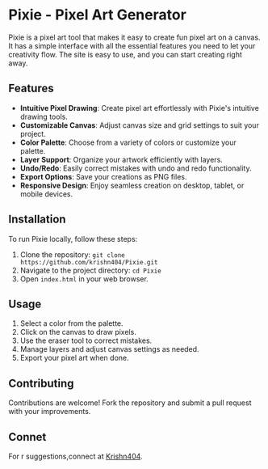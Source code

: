 # Pixie - Pixel Art Generator


Pixie is a pixel art tool that makes it easy to create fun pixel art on a canvas. It has a simple interface with all the essential features you need to let your creativity flow. The site is easy to use, and you can start creating right away.
## Features

- **Intuitive Pixel Drawing**: Create pixel art effortlessly with Pixie's intuitive drawing tools.
- **Customizable Canvas**: Adjust canvas size and grid settings to suit your project.
- **Color Palette**: Choose from a variety of colors or customize your palette.
- **Layer Support**: Organize your artwork efficiently with layers.
- **Undo/Redo**: Easily correct mistakes with undo and redo functionality.
- **Export Options**: Save your creations as PNG  files.
- **Responsive Design**: Enjoy seamless creation on desktop, tablet, or mobile devices.


## Installation

To run Pixie locally, follow these steps:

1. Clone the repository:
   `git clone https://github.com/krishn404/Pixie.git`
2. Navigate to the project directory:
   `cd Pixie`
3. Open `index.html` in your web browser.

## Usage

1. Select a color from the palette.
2. Click on the canvas to draw pixels.
3. Use the eraser tool to correct mistakes.
4. Manage layers and adjust canvas settings as needed.
5. Export your pixel art when done.

## Contributing

Contributions are welcome! Fork the repository and submit a pull request with your improvements.


## Connet

For r suggestions,connect at [Krishn404](mailto:maharshikrishnakant@gmail.com).
